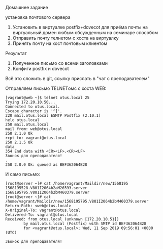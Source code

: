 Домашнее задание


установка почтового сервера
1. Установить в виртуалке postfix+dovecot для приёма почты на виртуальный домен любым обсужденным на семинаре способом
2. Отправить почту телнетом с хоста на виртуалку
3. Принять почту на хост почтовым клиентом

Результат
1. Полученное письмо со всеми заголовками
2. Конфиги postfix и dovecot

Всё это сложить в git, ссылку прислать в "чат с преподавателем"

Отправляем письмо TELNETомс с хоста WEB:

```
[vagrant@web ~]$ telnet otus.local 25
Trying 172.20.10.50...
Connected to otus.local.
Escape character is '^]'.
220 mail.otus.local ESMTP Postfix (2.10.1)
helo otus.local
250 mail.otus.local
mail from: web@otus.local
250 2.1.0 Ok
rcpt to: vagrant@otus.local
250 2.1.5 Ok
data
354 End data with <CR><LF>.<CR><LF>
Звонок для преподавателя!
.
250 2.0.0 Ok: queued as BEF362064B28

```
И само письмо: 

```
[root@server ~]# cat /home/vagrant/Maildir/new/1568195
1568195528.V801I2064b2aM26593.server   1568195795.V801I2064b2bM460379.server
[root@server ~]# cat /home/vagrant/Maildir/new/1568195795.V801I2064b2bM460379.server
Return-Path: <web@otus.local>
X-Original-To: vagrant@otus.local
Delivered-To: vagrant@otus.local
Received: from otus.local (unknown [172.20.10.51])
        by mail.otus.local (Postfix) with SMTP id BEF362064B28
        for <vagrant@otus.local>; Wed, 11 Sep 2019 09:56:01 +0000 (UTC)

Звонок для преподавателя!
```